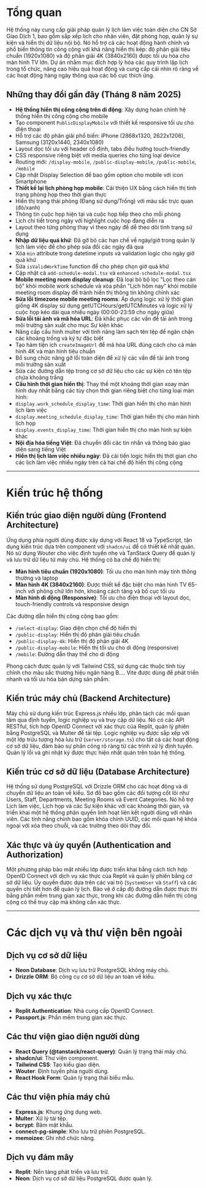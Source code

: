 # Tổng quan

Hệ thống này cung cấp giải pháp quản lý lịch làm việc toàn diện cho CN Sở Giao Dịch 1, bao gồm sắp xếp lịch cho nhân viên, đặt phòng họp, quản lý sự kiện và hiển thị dữ liệu nội bộ. Nó hỗ trợ cả các hoạt động hành chính và phổ biến thông tin công cộng với khả năng hiển thị kép: độ phân giải tiêu chuẩn (1920x1080) và độ phân giải 4K (3840x2160) được tối ưu hóa cho màn hình TV lớn. Dự án nhằm mục đích hợp lý hóa các quy trình lập lịch trong tổ chức, nâng cao hiệu quả hoạt động và cung cấp cái nhìn rõ ràng về các hoạt động hàng ngày thông qua các bố cục thích ứng.

## Những thay đổi gần đây (Tháng 8 năm 2025)

- **Hệ thống hiển thị công cộng trên di động**: Xây dựng hoàn chỉnh hệ thống hiển thị công cộng cho mobile
- Tạo component `PublicDisplayMobile` với thiết kế responsive tối ưu cho điện thoại
- Hỗ trợ các độ phân giải phổ biến: iPhone (2868x1320, 2622x1206), Samsung (3120x1440, 2340x1080)
- Layout dọc tối ưu với header cố định, tabs điều hướng touch-friendly
- CSS responsive riêng biệt với media queries cho từng loại device
- Routing mới: `/display-mobile`, `/public-display-mobile`, `/public-mobile`, `/mobile`
- Cập nhật Display Selection để bao gồm option cho mobile với icon Smartphone
- **Thiết kế lại lịch phòng họp mobile**: Cải thiện UX bằng cách hiển thị tình trạng phòng họp theo thời gian thực
- Hiển thị trạng thái phòng (Đang sử dụng/Trống) với màu sắc trực quan (đỏ/xanh)
- Thông tin cuộc họp hiện tại và cuộc họp tiếp theo cho mỗi phòng
- Lịch chi tiết trong ngày với highlight cuộc họp đang diễn ra
- Layout theo từng phòng thay vì theo ngày để dễ theo dõi tình trạng sử dụng
- **Nhập dữ liệu quá khứ**: Đã gỡ bỏ các hạn chế về ngày/giờ trong quản lý lịch làm việc để cho phép sửa đổi các ngày đã qua
- Xóa `min` attribute trong datetime inputs và validation logic cho ngày giờ quá khứ
- Sửa `isValidWorkTime` function để cho phép chọn giờ quá khứ
- Cập nhật cả `add-schedule-modal.tsx` và `enhanced-schedule-modal.tsx`
- **Mobile meeting room display cleanup**: Đã loại bỏ bộ lọc "Lọc theo cán bộ" khỏi mobile work schedule và xóa phần "Lịch hôm nay" khỏi mobile meeting room display để tránh hiển thị thông tin không chính xác
- **Sửa lỗi timezone mobile meeting rooms**: Áp dụng logic xử lý thời gian giống 4K display sử dụng getUTCHours/getUTCMinutes và logic xử lý cuộc họp kéo dài qua nhiều ngày (00:00-23:59 cho ngày giữa)
- **Sửa lỗi tải ảnh và mã hóa URL**: Đã khắc phục các vấn đề tải ảnh trong môi trường sản xuất cho mục Sự kiện khác
- Nâng cấp cấu hình multer với tính năng làm sạch tên tệp để ngăn chặn các khoảng trống và ký tự đặc biệt
- Tạo hàm tiện ích `createImageUrl` để mã hóa URL đúng cách cho cả màn hình 4K và màn hình tiêu chuẩn
- Bổ sung chức năng gỡ lỗi toàn diện để xử lý các vấn đề tải ảnh trong môi trường sản xuất
- Sửa các đường dẫn tệp trong cơ sở dữ liệu cho các sự kiện có tên tệp chứa khoảng trắng
- **Cấu hình thời gian hiển thị**: Thay thế một khoảng thời gian xoay màn hình duy nhất bằng các tùy chọn thời gian riêng biệt cho từng loại màn hình:
- `display.work_schedule_display_time`: Thời gian hiển thị cho màn hình lịch làm việc
- `display.meeting_schedule_display_time`: Thời gian hiển thị cho màn hình lịch họp
- `display.events_display_time`: Thời gian hiển thị cho màn hình sự kiện khác
- **Nội địa hóa tiếng Việt**: Đã chuyển đổi các tin nhắn và thông báo giao diện sang tiếng Việt
- **Hiển thị lịch làm việc nhiều ngày**: Đã cải tiến logic hiển thị thời gian cho các lịch làm việc nhiều ngày trên cả hai chế độ hiển thị công cộng

---

# Kiến trúc hệ thống

## Kiến trúc giao diện người dùng (Frontend Architecture)

Ứng dụng phía người dùng được xây dựng với React 18 và TypeScript, tận dụng kiến trúc dựa trên component với `shadcn/ui` để có thiết kế nhất quán. Nó sử dụng Wouter cho việc định tuyến nhẹ và TanStack Query để quản lý và lưu trữ dữ liệu từ máy chủ. Hệ thống có ba chế độ hiển thị:

- **Màn hình tiêu chuẩn (1920x1080)**: Tối ưu cho màn hình máy tính thông thường và laptop
- **Màn hình 4K (3840x2160)**: Được thiết kế đặc biệt cho màn hình TV 65-inch với phông chữ lớn hơn, khoảng cách tăng và bố cục tối ưu
- **Màn hình di động (Responsive)**: Tối ưu cho điện thoại với layout dọc, touch-friendly controls và responsive design

Các đường dẫn hiển thị công cộng bao gồm:
- `/select-display`: Giao diện chọn chế độ hiển thị
- `/public-display`: Hiển thị độ phân giải tiêu chuẩn
- `/public-display-4k`: Hiển thị độ phân giải 4K
- `/public-display-mobile`: Hiển thị tối ưu cho di động (responsive)
- `/mobile`: Đường dẫn thay thế cho di động

Phong cách được quản lý với Tailwind CSS, sử dụng các thuộc tính tùy chỉnh cho màu sắc thương hiệu ngân hàng B.... Vite được dùng để phát triển nhanh và tối ưu hóa bản dựng sản phẩm.

## Kiến trúc máy chủ (Backend Architecture)

Máy chủ sử dụng kiến trúc Express.js nhiều lớp, phân tách các mối quan tâm qua định tuyến, logic nghiệp vụ và truy cập dữ liệu. Nó có các API RESTful, tích hợp OpenID Connect với xác thực của Replit, quản lý phiên bằng PostgreSQL và Multer để tải tệp. Logic nghiệp vụ được sắp xếp với một lớp trừu tượng hóa lưu trữ (`server/storage.ts`) cho tất cả các hoạt động cơ sở dữ liệu, đảm bảo sự phân công rõ ràng từ các trình xử lý định tuyến. Quản lý lỗi và ghi nhật ký được thực hiện nhất quán trên toàn hệ thống.

## Kiến trúc cơ sở dữ liệu (Database Architecture)

Hệ thống sử dụng PostgreSQL với Drizzle ORM cho các hoạt động và di chuyển dữ liệu an toàn về kiểu. Sơ đồ bao gồm các đối tượng cốt lõi như Users, Staff, Departments, Meeting Rooms và Event Categories. Nó hỗ trợ Lịch làm việc, Lịch họp và các Sự kiện khác với các khoảng thời gian, và triển khai một hệ thống phân quyền linh hoạt liên kết người dùng với nhân viên. Các tính năng chính bao gồm khóa chính UUID, các mối quan hệ khóa ngoại với xóa theo chuỗi, và các trường theo dõi thay đổi.

## Xác thực và ủy quyền (Authentication and Authorization)

Một phương pháp bảo mật nhiều lớp được triển khai bằng cách tích hợp OpenID Connect với dịch vụ xác thực của Replit và quản lý phiên bằng cơ sở dữ liệu. Ủy quyền được dựa trên các vai trò (`SystemUser` và `Staff`) và các quyền chi tiết hơn để quản lý lịch. Bảo vệ ở cấp độ đường dẫn được thực thi bằng phần mềm trung gian xác thực, trong khi các đường dẫn hiển thị công cộng có thể truy cập mà không cần xác thực.

---

# Các dịch vụ và thư viện bên ngoài

## Dịch vụ cơ sở dữ liệu
- **Neon Database**: Dịch vụ lưu trữ PostgreSQL không máy chủ.
- **Drizzle ORM**: Bộ công cụ cơ sở dữ liệu an toàn về kiểu.

## Dịch vụ xác thực
- **Replit Authentication**: Nhà cung cấp OpenID Connect.
- **Passport.js**: Phần mềm trung gian xác thực.

## Các thư viện giao diện người dùng
- **React Query (@tanstack/react-query)**: Quản lý trạng thái máy chủ.
- **shadcn/ui**: Thư viện component.
- **Tailwind CSS**: Tạo kiểu giao diện.
- **Wouter**: Định tuyến phía người dùng.
- **React Hook Form**: Quản lý trạng thái biểu mẫu.

## Các thư viện phía máy chủ
- **Express.js**: Khung ứng dụng web.
- **Multer**: Xử lý tải tệp.
- **bcrypt**: Băm mật khẩu.
- **connect-pg-simple**: Kho lưu trữ phiên PostgreSQL.
- **memoizee**: Ghi nhớ chức năng.

## Dịch vụ đám mây
- **Replit**: Nền tảng phát triển và lưu trữ.
- **Neon**: Dịch vụ cơ sở dữ liệu PostgreSQL được quản lý.